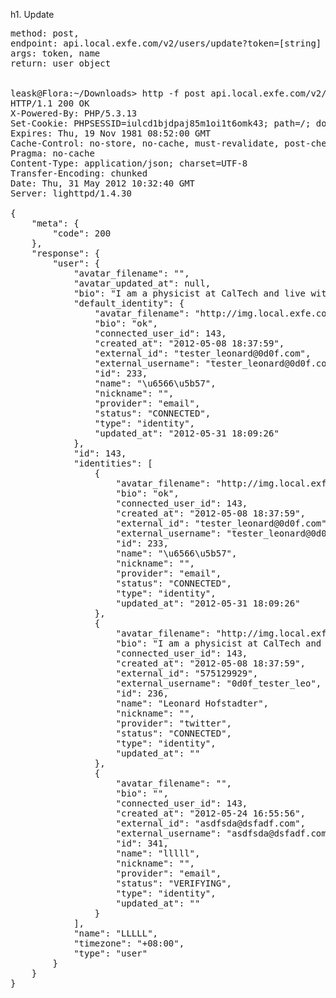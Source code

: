 h1. Update

<pre>
method: post,
endpoint: api.local.exfe.com/v2/users/update?token=[string]
args: token, name
return: user object


leask@Flora:~/Downloads> http -f post api.local.exfe.com/v2/users/update?token=sadfsadfsdafsdf name="LLLLL"
HTTP/1.1 200 OK
X-Powered-By: PHP/5.3.13
Set-Cookie: PHPSESSID=iulcd1bjdpaj85m1oi1t6omk43; path=/; domain=.exfe.com
Expires: Thu, 19 Nov 1981 08:52:00 GMT
Cache-Control: no-store, no-cache, must-revalidate, post-check=0, pre-check=0
Pragma: no-cache
Content-Type: application/json; charset=UTF-8
Transfer-Encoding: chunked
Date: Thu, 31 May 2012 10:32:40 GMT
Server: lighttpd/1.4.30

{
    "meta": {
        "code": 200
    }, 
    "response": {
        "user": {
            "avatar_filename": "", 
            "avatar_updated_at": null, 
            "bio": "I am a physicist at CalTech and live with my best friend Sheldon.", 
            "default_identity": {
                "avatar_filename": "http://img.local.exfe.com/8/6f/86f61dd57ca0c0a177c6b10ee9d62ff8.png", 
                "bio": "ok", 
                "connected_user_id": 143, 
                "created_at": "2012-05-08 18:37:59", 
                "external_id": "tester_leonard@0d0f.com", 
                "external_username": "tester_leonard@0d0f.com", 
                "id": 233, 
                "name": "\u6566\u5b57", 
                "nickname": "", 
                "provider": "email", 
                "status": "CONNECTED", 
                "type": "identity", 
                "updated_at": "2012-05-31 18:09:26"
            }, 
            "id": 143, 
            "identities": [
                {
                    "avatar_filename": "http://img.local.exfe.com/8/6f/86f61dd57ca0c0a177c6b10ee9d62ff8.png", 
                    "bio": "ok", 
                    "connected_user_id": 143, 
                    "created_at": "2012-05-08 18:37:59", 
                    "external_id": "tester_leonard@0d0f.com", 
                    "external_username": "tester_leonard@0d0f.com", 
                    "id": 233, 
                    "name": "\u6566\u5b57", 
                    "nickname": "", 
                    "provider": "email", 
                    "status": "CONNECTED", 
                    "type": "identity", 
                    "updated_at": "2012-05-31 18:09:26"
                }, 
                {
                    "avatar_filename": "http://img.local.exfe.com/3/d2/3d2db166ec8d3b6ff550426ec8c38df5.png", 
                    "bio": "I am a physicist at CalTech and live with my best friend Sheldon.", 
                    "connected_user_id": 143, 
                    "created_at": "2012-05-08 18:37:59", 
                    "external_id": "575129929", 
                    "external_username": "0d0f_tester_leo", 
                    "id": 236, 
                    "name": "Leonard Hofstadter", 
                    "nickname": "", 
                    "provider": "twitter", 
                    "status": "CONNECTED", 
                    "type": "identity", 
                    "updated_at": ""
                }, 
                {
                    "avatar_filename": "", 
                    "bio": "", 
                    "connected_user_id": 143, 
                    "created_at": "2012-05-24 16:55:56", 
                    "external_id": "asdfsda@dsfadf.com", 
                    "external_username": "asdfsda@dsfadf.com", 
                    "id": 341, 
                    "name": "lllll", 
                    "nickname": "", 
                    "provider": "email", 
                    "status": "VERIFYING", 
                    "type": "identity", 
                    "updated_at": ""
                }
            ], 
            "name": "LLLLL", 
            "timezone": "+08:00", 
            "type": "user"
        }
    }
}
</pre>
